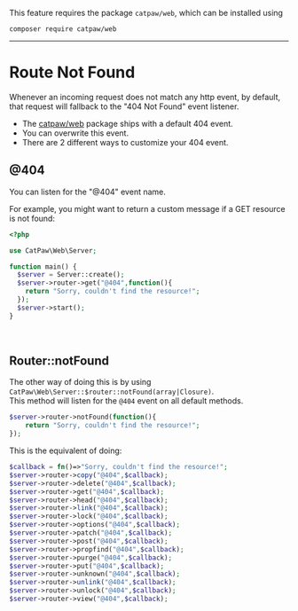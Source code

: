 This feature requires the package `catpaw/web`, which can be installed using<br/>
```
composer require catpaw/web
```
<hr/>

# Route Not Found

Whenever an incoming request does not match any http event, by default, that request will fallback to the "404 Not
Found" event listener.

- The [catpaw/web](https://github.com/tncrazvan/catpaw-web) package ships with a default 404 event.
- You can overwrite this event.<br />
- There are 2 different ways to customize your 404 event.

## @404

You can listen for the "@404" event name.<br />

For example, you might want to return a custom message if a GET resource is not found:

```php
<?php

use CatPaw\Web\Server;

function main() {
  $server = Server::create();
  $server->router->get("@404",function(){
    return "Sorry, couldn't find the resource!";
  });
  $server->start();
}
```

<br />

## Router::notFound

The other way of doing this is by using ```CatPaw\Web\Server::$router::notFound(array|Closure)```.\
This method will listen for the ```@404``` event on all default methods.

```php
$server->router->notFound(function(){
    return "Sorry, couldn't find the resource!";
});
```

This is the equivalent of doing:

```php
$callback = fn()=>"Sorry, couldn't find the resource!";
$server->router->copy("@404",$callback);
$server->router->delete("@404",$callback);
$server->router->get("@404",$callback);
$server->router->head("@404",$callback);
$server->router->link("@404",$callback);
$server->router->lock("@404",$callback);
$server->router->options("@404",$callback);
$server->router->patch("@404",$callback);
$server->router->post("@404",$callback);
$server->router->propfind("@404",$callback);
$server->router->purge("@404",$callback);
$server->router->put("@404",$callback);
$server->router->unknown("@404",$callback);
$server->router->unlink("@404",$callback);
$server->router->unlock("@404",$callback);
$server->router->view("@404",$callback);
```

